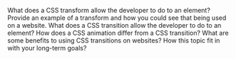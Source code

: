 What does a CSS transform allow the developer to do to an element?
Provide an example of a transform and how you could see that being used on a website.
What does a CSS transition allow the developer to do to an element?
How does a CSS animation differ from a CSS transition?
What are some benefits to using CSS transitions on websites?
How this topic fit in with your long-term goals?
